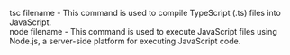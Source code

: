tsc filename -   This command is used to compile TypeScript (.ts) files into JavaScript.  
node filename - This command is used to execute JavaScript files using Node.js, a server-side platform for executing JavaScript code.